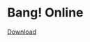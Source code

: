 # Bang! Online

[Download](https://github.com/salvoilmiosi/bang-launcher/releases/download/v3.2/banglauncher.exe)